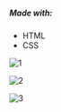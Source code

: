 ##### Made with: 
  - HTML
  - CSS 


![1](https://user-images.githubusercontent.com/107372647/180497665-bd6fcc16-9b0c-48fc-a135-da47d8e550a7.png)


![2](https://user-images.githubusercontent.com/107372647/180497755-6fc0eda1-1260-4f21-ab10-6992f3ef7afe.png)


![3](https://user-images.githubusercontent.com/107372647/180497813-06fa0e6f-8458-4325-ad07-a78c9759103b.png)


